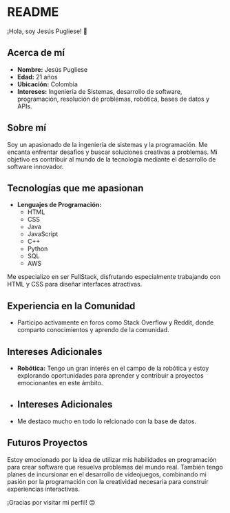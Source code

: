 # README

¡Hola, soy Jesús Pugliese! 👋

## Acerca de mí

- **Nombre:** Jesús Pugliese
- **Edad:** 21 años
- **Ubicación:** Colombia
- **Intereses:** Ingeniería de Sistemas, desarrollo de software, programación, resolución de problemas, robótica, bases de datos y APIs.

## Sobre mí

Soy un apasionado de la ingeniería de sistemas y la programación. Me encanta enfrentar desafíos y buscar soluciones creativas a problemas. Mi objetivo es contribuir al mundo de la tecnología mediante el desarrollo de software innovador.

## Tecnologías que me apasionan

- **Lenguajes de Programación:**
  - HTML
  - CSS
  - Java
  - JavaScript
  - C++
  - Python
  - SQL
  - AWS

Me especializo en ser FullStack, disfrutando especialmente trabajando con HTML y CSS para diseñar interfaces atractivas.

## Experiencia en la Comunidad

- Participo activamente en foros como Stack Overflow y Reddit, donde comparto conocimientos y aprendo de la comunidad.

## Intereses Adicionales

- **Robótica:** Tengo un gran interés en el campo de la robótica y estoy explorando oportunidades para aprender y contribuir a proyectos emocionantes en este ámbito.

- ## Intereses Adicionales
- Me destaco mucho en todo lo relcionado con la base de datos.

## Futuros Proyectos

Estoy emocionado por la idea de utilizar mis habilidades en programación para crear software que resuelva problemas del mundo real. También tengo planes de incursionar en el desarrollo de videojuegos, combinando mi pasión por la programación con la creatividad necesaria para construir experiencias interactivas.

¡Gracias por visitar mi perfil! 😊
